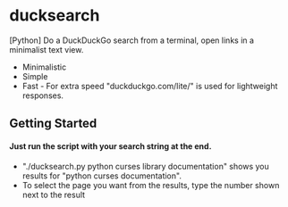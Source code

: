 # ducksearch
[Python] Do a DuckDuckGo search from a terminal, open links in a minimalist text view.
* Minimalistic
* Simple
* Fast - For extra speed "duckduckgo.com/lite/" is used for lightweight responses.

## Getting Started
#### Just run the script with your search string at the end.
* "./ducksearch.py python curses library documentation" shows you results for "python curses documentation".
* To select the page you want from the results, type the number shown next to the result
